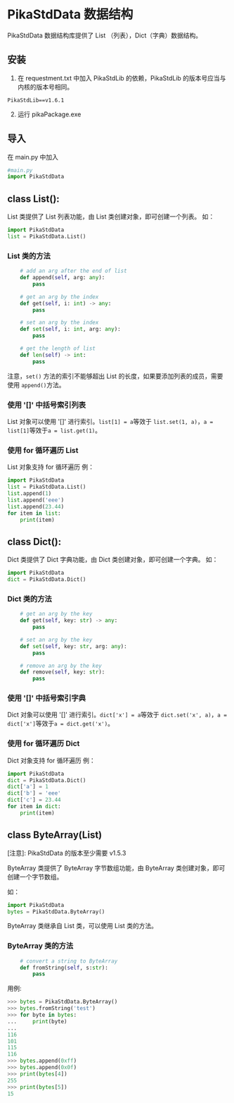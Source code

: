 # PikaStdData 数据结构

PikaStdData 数据结构库提供了 List （列表），Dict（字典）数据结构。
## 安装

1. 在 requestment.txt 中加入 PikaStdLib 的依赖，PikaStdLib 的版本号应当与内核的版本号相同。
```
PikaStdLib==v1.6.1
```

2. 运行 pikaPackage.exe
## 导入
在 main.py 中加入
```python
#main.py
import PikaStdData
```
## class List():
List 类提供了 List 列表功能，由 List 类创建对象，即可创建一个列表。
如：
```python
import PikaStdData
list = PikaStdData.List()
```
### List 类的方法
```python
    # add an arg after the end of list
    def append(self, arg: any):
        pass

    # get an arg by the index
    def get(self, i: int) -> any:
        pass

    # set an arg by the index
    def set(self, i: int, arg: any):
        pass

    # get the length of list
    def len(self) -> int:
        pass
```
注意，`set()` 方法的索引不能够超出 List 的长度，如果要添加列表的成员，需要使用 `append()`方法。
### 使用 '[]' 中括号索引列表
List 对象可以使用 '[]' 进行索引。`list[1] = a`等效于 `list.set(1, a)`，`a = list[1]`等效于`a = list.get(1)`。
### 使用 for 循环遍历 List
List 对象支持 for 循环遍历
例：
```python
import PikaStdData
list = PikaStdData.List()
list.append(1)
list.append('eee')
list.append(23.44)
for item in list:
    print(item)

```
## class Dict():
Dict 类提供了 Dict 字典功能，由 Dict 类创建对象，即可创建一个字典。
如：
```python
import PikaStdData
dict = PikaStdData.Dict()
```
### Dict 类的方法
```python
    # get an arg by the key
    def get(self, key: str) -> any:
        pass

    # set an arg by the key
    def set(self, key: str, arg: any):
        pass

    # remove an arg by the key
    def remove(self, key: str):
        pass
```
### 使用 '[]' 中括号索引字典
Dict 对象可以使用 '[]' 进行索引。`dict['x'] = a`等效于 `dict.set('x', a)`，`a = dict['x']`等效于`a = dict.get('x')`。
### 使用 for 循环遍历 Dict
Dict 对象支持 for 循环遍历
例：
```python
import PikaStdData
dict = PikaStdData.Dict()
dict['a'] = 1
dict['b'] = 'eee'
dict['c'] = 23.44
for item in dict:
    print(item)

```
## class ByteArray(List)

[注意]: PikaStdData 的版本至少需要 v1.5.3

ByteArray 类提供了 ByteArray 字节数组功能，由 ByteArray 类创建对象，即可创建一个字节数组。

如：
```python
import PikaStdData
bytes = PikaStdData.ByteArray()
```

ByteArray 类继承自 List 类，可以使用 List 类的方法。

### ByteArray 类的方法

``` python
    # convert a string to ByteArray
    def fromString(self, s:str):
        pass
```
用例:
``` python
>>> bytes = PikaStdData.ByteArray()
>>> bytes.fromString('test')
>>> for byte in bytes:
...     print(byte)
... 
116
101
115
116
>>> bytes.append(0xff)
>>> bytes.append(0x0f)
>>> print(bytes[4])
255
>>> print(bytes[5])
15
```
